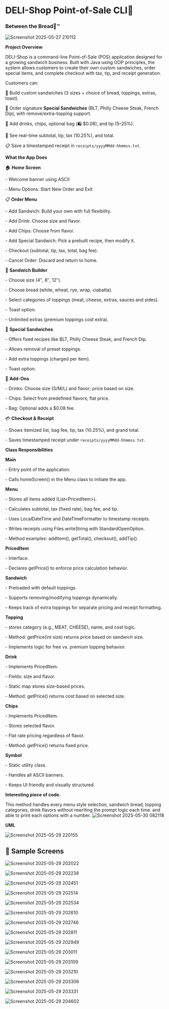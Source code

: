<h1><strong>DELI-Shop Point-of-Sale CLI🛒</strong></h1>
<h3><strong>Between the Bread🥪™</strong></h3>





![Screenshot 2025-05-27 210112](https://github.com/user-attachments/assets/791dcfdf-377a-4cd0-a0da-f7e19d1ca13a)






<p><strong>Project Overview</strong></p>
<p>DELI-Shop is a command-line Point-of-Sale (POS) application designed for a growing sandwich business. Built with Java using OOP principles, the system allows customers to create their own custom sandwiches, order special items, and complete checkout with tax, tip, and receipt generation.</p>
<p>Customers can:</p>
<p>🥪 Build custom sandwiches (3 sizes + choice of bread, toppings, extras, toast).</p>
<p>🥪 Order signature <strong>Special Sandwiches</strong> (BLT, Philly Cheese Steak, French Dip), with remove/extra-topping support.</p>
<p>🥤 Add drinks, chips, optional bag (🛍 $0.08), and tip (5–25%).</p>
<p>📜 See real-time subtotal, tip, tax (10.25%), and total.</p>
<p>📋 Save a timestamped receipt in <code>receipts/yyyyMMdd-hhmmss.txt</code>.</p>

<p><strong>What the App Does</strong></p>
<p>🏠 <strong>Home Screen</strong></p>
<p>- Welcome banner using ASCII</p>
<p>- Menu Options: Start New Order and Exit</p>

<p>📋 <strong>Order Menu</strong></p>
<p>- Add Sandwich: Build your own with full flexibility.</p>
<p>- Add Drink: Choose size and flavor.</p>
<p>- Add Chips: Choose from flavor.</p>
<p>- Add Special Sandwich: Pick a prebuilt recipe, then modify it.</p>
<p>- Checkout (subtotal, tip, tax, total, bag fee).</p>
<p>- Cancel Order: Discard and return to home.</p>

<p>🥪 <strong>Sandwich Builder</strong></p>
<p>- Choose size (4″, 8″, 12″).</p>
<p>- Choose bread (white, wheat, rye, wrap, ciabatta).</p>
<p>- Select categories of toppings (meat, cheese, extras, sauces and sides).</p>
<p>- Toast option.</p>
<p>- Unlimited extras (premium toppings cost extra).</p>

<p>🥙 <strong>Special Sandwiches</strong></p>
<p>- Offers fixed recipes like BLT, Philly Cheese Steak, and French Dip.</p>
<p>- Allows removal of preset toppings.</p>
<p>- Add extra toppings (charged per item).</p>
<p>- Toast option.</p>

<p>🍟 <strong>Add-Ons</strong></p>
<p>- Drinks: Choose size (S/M/L) and flavor; price based on size.</p>
<p>- Chips: Select from predefined flavors; flat price.</p>
<p>- Bag: Optional adds a $0.08 fee.</p>

<p>💳 <strong>Checkout & Receipt</strong></p>
<p>- Shows itemized list, bag fee, tip, tax (10.25%), and grand total.</p>
<p>- Saves timestamped receipt under <code>receipts/yyyyMMdd-hhmmss.txt</code>.</p>

<p><strong>Class Responsibilities</strong></p>

<p><strong>Main</strong></p>
<p>- Entry point of the application.</p>
<p>- Calls homeScreen() in the Menu class to initiate the app.</p>

<p><strong>Menu</strong></p>
<p>- Stores all items added (List&lt;PricedItem&gt;).</p>
<p>- Calculates subtotal, tax (fixed rate), bag fee, and tip.</p>
<p>- Uses LocalDateTime and DateTimeFormatter to timestamp receipts.</p>
<p>- Writes receipts using Files.writeString with StandardOpenOption.</p>
<p>- Method examples: addItem(), getTotal(), checkout(), addTip().</p>

<p><strong>PricedItem</strong></p>
<p>- Interface.</p>
<p>- Declares getPrice() to enforce price calculation behavior.</p>

<p><strong>Sandwich</strong></p>
<p>- Preloaded with default toppings.</p>
<p>- Supports removing/modifying toppings dynamically.</p>
<p>- Keeps track of extra toppings for separate pricing and receipt formatting.</p>

<p><strong>Topping</strong></p>
<p>- stores category (e.g., MEAT, CHEESE), name, and cost logic.</p>
<p>- Method: getPrice(int size) returns price based on sandwich size.</p>
<p>- Implements logic for free vs. premium topping behavior.</p>

<p><strong>Drink</strong></p>
<p>- Implements PricedItem.</p>
<p>- Fields: size and flavor.</p>
<p>- Static map stores size-based prices.</p>
<p>- Method: getPrice() returns cost based on selected size.</p>

<p><strong>Chips</strong></p>
<p>- Implements PricedItem.</p>
<p>- Stores selected flavor.</p>
<p>- Flat rate pricing regardless of flavor.</p>
<p>- Method: getPrice() returns fixed price.</p>

<p><strong>Symbol</strong></p>
<p>- Static utility class.</p>
<p>- Handles all ASCII banners.</p>
<p>- Keeps UI friendly and visually structured.</p>

**Interesting piece of code.**

This method handles every menu style selection, sandwich bread, topping categories, drink flavors without rewriting the prompt logic each time.
and able to print each options with a number.
![Screenshot 2025-05-30 082118](https://github.com/user-attachments/assets/24ee3097-a2b7-43a0-a71b-360df7cd4819)


**UML**

![Screenshot 2025-05-29 220155](https://github.com/user-attachments/assets/f2e9e333-3af3-4d7d-b031-b6c4a7b3589a)

## 📸 Sample Screens
![Screenshot 2025-05-29 202022](https://github.com/user-attachments/assets/04517e4e-c4fc-4e49-be7d-b2cfe6de450a)

![Screenshot 2025-05-29 202238](https://github.com/user-attachments/assets/9a0b3619-d68d-45aa-9918-c34d1e7cbc8a)

![Screenshot 2025-05-29 202451](https://github.com/user-attachments/assets/b957628c-bb1a-4583-827f-1d58c01b27b6)

![Screenshot 2025-05-29 202514](https://github.com/user-attachments/assets/0fe4668d-33b8-448c-b1c9-9dc615fdef3a)

![Screenshot 2025-05-29 202534](https://github.com/user-attachments/assets/a581aedf-4891-4db7-9e99-b9e09657df49)

![Screenshot 2025-05-29 202610](https://github.com/user-attachments/assets/09ba991d-9d66-4e42-b463-bad977b6f129)

![Screenshot 2025-05-29 202746](https://github.com/user-attachments/assets/580abf28-f4de-4d17-8f62-dab6b8160715)

![Screenshot 2025-05-29 202811](https://github.com/user-attachments/assets/00550c5a-4b6b-49f8-a2b4-cd8da68f226a)

![Screenshot 2025-05-29 202949](https://github.com/user-attachments/assets/fdb8ea7e-b9ad-49e2-96ac-0589c4cfa317)

![Screenshot 2025-05-29 203011](https://github.com/user-attachments/assets/728aca52-4c6c-4dd6-a79f-ada7bee339bb)

![Screenshot 2025-05-29 203109](https://github.com/user-attachments/assets/8d7a369f-bc6b-488a-af57-542417b960ed)

![Screenshot 2025-05-29 203210](https://github.com/user-attachments/assets/54322ec7-891c-4dca-a9f3-855fc7e77273)

![Screenshot 2025-05-29 203306](https://github.com/user-attachments/assets/86c1a469-e88b-4987-a702-76c00883d6df)

![Screenshot 2025-05-29 203331](https://github.com/user-attachments/assets/2d911f11-8928-4abb-b88c-a33638b8b224)

![Screenshot 2025-05-29 204602](https://github.com/user-attachments/assets/9dfc104a-1192-49c6-8a3f-8b7077ed09fd)

















